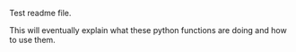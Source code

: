 Test readme file.

This will eventually explain what these python functions are doing
and how to use them.